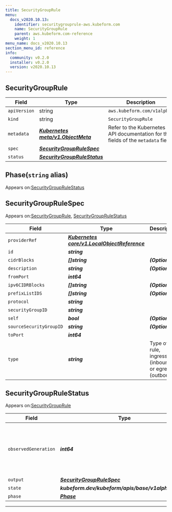 ```yaml
---
title: SecurityGroupRule
menu:
  docs_v2020.10.13:
    identifier: securitygrouprule-aws.kubeform.com
    name: SecurityGroupRule
    parent: aws.kubeform.com-reference
    weight: 1
menu_name: docs_v2020.10.13
section_menu_id: reference
info:
  community: v0.2.0
  installer: v0.2.0
  version: v2020.10.13
---
```


## SecurityGroupRule
| Field | Type | Description |
| ------ | ----- | ----------- |
| `apiVersion` | string | `aws.kubeform.com/v1alpha1` |
|    `kind` | string | `SecurityGroupRule` |
| `metadata` | ***[Kubernetes meta/v1.ObjectMeta](https://kubernetes.io/docs/reference/generated/kubernetes-api/v1.13/#objectmeta-v1-meta)***|Refer to the Kubernetes API documentation for the fields of the `metadata` field.|
| `spec` | ***[SecurityGroupRuleSpec](#securitygrouprulespec)***||
| `status` | ***[SecurityGroupRuleStatus](#securitygrouprulestatus)***||
## Phase(`string` alias)

Appears on:[SecurityGroupRuleStatus](#securitygrouprulestatus)

## SecurityGroupRuleSpec

Appears on:[SecurityGroupRule](#securitygrouprule), [SecurityGroupRuleStatus](#securitygrouprulestatus)

| Field | Type | Description |
| ------ | ----- | ----------- |
| `providerRef` | ***[Kubernetes core/v1.LocalObjectReference](https://kubernetes.io/docs/reference/generated/kubernetes-api/v1.13/#localobjectreference-v1-core)***||
| `id` | ***string***||
| `cidrBlocks` | ***[]string***| ***(Optional)*** |
| `description` | ***string***| ***(Optional)*** |
| `fromPort` | ***int64***||
| `ipv6CIDRBlocks` | ***[]string***| ***(Optional)*** |
| `prefixListIDS` | ***[]string***| ***(Optional)*** |
| `protocol` | ***string***||
| `securityGroupID` | ***string***||
| `self` | ***bool***| ***(Optional)*** |
| `sourceSecurityGroupID` | ***string***| ***(Optional)*** |
| `toPort` | ***int64***||
| `type` | ***string***|Type of rule, ingress (inbound) or egress (outbound).|
## SecurityGroupRuleStatus

Appears on:[SecurityGroupRule](#securitygrouprule)

| Field | Type | Description |
| ------ | ----- | ----------- |
| `observedGeneration` | ***int64***| ***(Optional)*** Resource generation, which is updated on mutation by the API Server.|
| `output` | ***[SecurityGroupRuleSpec](#securitygrouprulespec)***| ***(Optional)*** |
| `state` | ***kubeform.dev/kubeform/apis/base/v1alpha1.State***| ***(Optional)*** |
| `phase` | ***[Phase](#phase)***| ***(Optional)*** |
---
